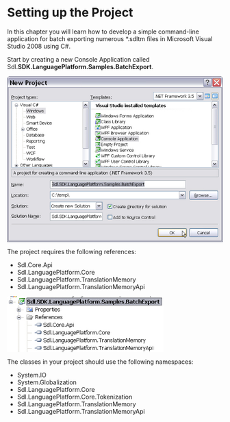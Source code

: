 Setting up the Project
======
In this chapter you will learn how to develop a simple command-line application for batch exporting numerous *.sdltm files in Microsoft Visual Studio 2008 using C#.

Start by creating a new Console Application called Sdl.**SDK.LanguagePlatform.Samples.BatchExport**.


<img style="display:block; " src="images/BatchExportProject.jpg"/>

The project requires the following references:

* Sdl.Core.Api
* Sdl.LanguagePlatform.Core
* Sdl.LanguagePlatform.TranslationMemory
* Sdl.LanguagePlatform.TranslationMemoryApi


<img style="display:block; " src="images/BatchExportProjectReferences.jpg"/>

The classes in your project should use the following namespaces:

* System.IO
* System.Globalization
* Sdl.LanguagePlatform.Core
* Sdl.LanguagePlatform.Core.Tokenization
* Sdl.LanguagePlatform.TranslationMemory
* Sdl.LanguagePlatform.TranslationMemoryApi